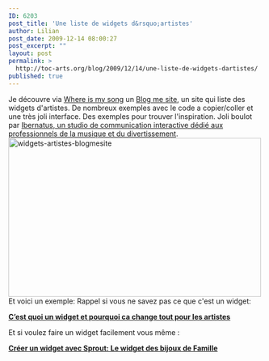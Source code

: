 ```yaml
---
ID: 6203
post_title: 'Une liste de widgets d&rsquo;artistes'
author: Lilian
post_date: 2009-12-14 08:00:27
post_excerpt: ""
layout: post
permalink: >
  http://toc-arts.org/blog/2009/12/14/une-liste-de-widgets-dartistes/
published: true
---
```

Je découvre via [Where is my song][1] un [Blog me site][2], un site qui liste des widgets d'artistes. De nombreux exemples avec le code a copier/coller et une très joli interface. Des exemples pour trouver l'inspiration. Joli boulot par [Ibernatus, un studio de communication interactive dédié aux professionnels de la musique et du divertissement][3]. [<img class="aligncenter size-full wp-image-6204" title="widgets-artistes-blogmesite" src="http://toc-arts.org/blog/wp-content/uploads/2009/11/widgets-artistes-blogmesite.jpg" alt="widgets-artistes-blogmesite" width="500" height="314" />][2] Et voici un exemple: Rappel si vous ne savez pas ce que c'est un widget: <p id="post-25">
  <strong><a title="Permanent Link to C’est quoi un widget et pourquoi ca change tout pour les artistes" rel="bookmark" href="../2008/03/16/cest-quoi-un-widget-et-pourquoi-ca-change-tout-pour-les-artistes/">C’est quoi un widget et pourquoi ca change tout pour les artistes</a></strong>
</p> Et si voulez faire un widget facilement vous même : 

**[Créer un widget avec Sprout: Le widget des bijoux de Famille][4]**

 [1]: http://www.whereismysong.net/
 [2]: http://www.blogmesite.com/
 [3]: http://www.ibernatus.com/
 [4]: ../2008/06/06/creer-un-widget-avec-sprout-le-widget-des-bijoux-de-famille/